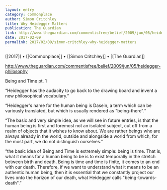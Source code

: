 ```yaml
---
layout: entry
category: commonplace
author: Simon Critchley
title: Why Heidegger Matters
publication: The Guardian
link: http://www.theguardian.com/commentisfree/belief/2009/jun/05/heidegger-philosophy
date: 2017-02-09
permalink: 2017/02/09/simon-critchley-why-heidegger-matters
---
```


[[2017]] • [[Commonplace]] • [[Simon Critchley]] • [[The Guardian]] 

http://www.theguardian.com/commentisfree/belief/2009/jun/05/heidegger-philosophy

Being and Time pt. 1

“Heidegger has the audacity to go back to the drawing board and invent a new philosophical vocabulary.”

“Heidegger's name for the human being is Dasein, a term which can be variously translated, but which is usually rendered as "being-there".”

“The basic and very simple idea, as we will see in future entries, is that the human being is first and foremost not an isolated subject, cut off from a realm of objects that it wishes to know about. We are rather beings who are always already in the world, outside and alongside a world from which, for the most part, we do not distinguish ourselves.”

“the basic idea of Being and Time is extremely simple: being is time. That is, what it means for a human being to be is to exist temporally in the stretch between birth and death. Being is time and time is finite, it comes to an end with our death. Therefore, if we want to understand what it means to be an authentic human being, then it is essential that we constantly project our lives onto the horizon of our death, what Heidegger calls "being-towards-death".”
